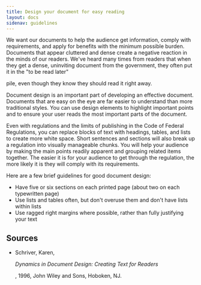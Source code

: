 ```yaml
---
title: Design your document for easy reading
layout: docs
sidenav: guidelines
---
```


We want our documents to help the audience get information, comply with requirements, and apply for benefits with the minimum possible burden. Documents that appear cluttered and dense create a negative reaction in the minds of our readers. We've heard many times from readers that when they get a dense, uninviting document from the government, they often put it in the "to be read later"

pile, even though they know they should read it right away.

Document design is an important part of developing an effective document. Documents that are easy on the eye are far easier to understand than more traditional styles. You can use design elements to highlight important points and to ensure your user reads the most important parts of the document.

Even with regulations and the limits of publishing in the Code of Federal Regulations, you can replace blocks of text with headings, tables, and lists to create more white space. Short sentences and sections will also break up a regulation into visually manageable chunks. You will help your audience by making the main points readily apparent and grouping related items together. The easier it is for your audience to get through the regulation, the more likely it is they will comply with its requirements.

Here are a few brief guidelines for good document design:

- Have five or six sections on each printed page (about two on each typewritten page)
- Use lists and tables often, but don't overuse them and don't have lists within lists
- Use ragged right margins where possible, rather than fully justifying your text

## Sources

- Schriver, Karen,

  <cite>Dynamics in Document Design: Creating Text for Readers</cite>

  , 1996, John Wiley and Sons, Hoboken, NJ.
